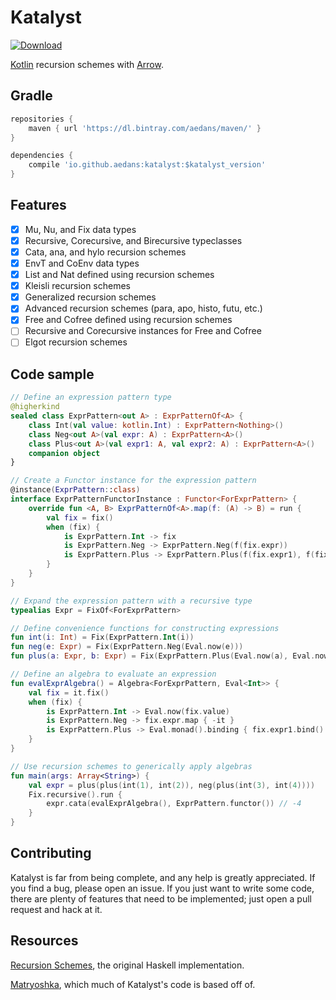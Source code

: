 Katalyst
========

[![Download](https://api.bintray.com/packages/aedans/maven/katalyst/images/download.svg)](https://bintray.com/aedans/maven/katalyst/_latestVersion)

[Kotlin](http://kotlinlang.org) recursion schemes with [Arrow](https://github.com/arrow-kt/arrow).

Gradle
------

```gradle
repositories {
    maven { url 'https://dl.bintray.com/aedans/maven/' }
}

dependencies {
    compile 'io.github.aedans:katalyst:$katalyst_version'
}
```

Features
--------

- [x] Mu, Nu, and Fix data types
- [x] Recursive, Corecursive, and Birecursive typeclasses
- [x] Cata, ana, and hylo recursion schemes
- [x] EnvT and CoEnv data types
- [x] List and Nat defined using recursion schemes
- [x] Kleisli recursion schemes
- [x] Generalized recursion schemes
- [x] Advanced recursion schemes (para, apo, histo, futu, etc.)
- [x] Free and Cofree defined using recursion schemes
- [ ] Recursive and Corecursive instances for Free and Cofree
- [ ] Elgot recursion schemes

Code sample
-----------

```kotlin
// Define an expression pattern type
@higherkind
sealed class ExprPattern<out A> : ExprPatternOf<A> {
    class Int(val value: kotlin.Int) : ExprPattern<Nothing>()
    class Neg<out A>(val expr: A) : ExprPattern<A>()
    class Plus<out A>(val expr1: A, val expr2: A) : ExprPattern<A>()
    companion object
}

// Create a Functor instance for the expression pattern
@instance(ExprPattern::class)
interface ExprPatternFunctorInstance : Functor<ForExprPattern> {
    override fun <A, B> ExprPatternOf<A>.map(f: (A) -> B) = run {
        val fix = fix()
        when (fix) {
            is ExprPattern.Int -> fix
            is ExprPattern.Neg -> ExprPattern.Neg(f(fix.expr))
            is ExprPattern.Plus -> ExprPattern.Plus(f(fix.expr1), f(fix.expr2))
        }
    }
}

// Expand the expression pattern with a recursive type
typealias Expr = FixOf<ForExprPattern>

// Define convenience functions for constructing expressions
fun int(i: Int) = Fix(ExprPattern.Int(i))
fun neg(e: Expr) = Fix(ExprPattern.Neg(Eval.now(e)))
fun plus(a: Expr, b: Expr) = Fix(ExprPattern.Plus(Eval.now(a), Eval.now(b)))

// Define an algebra to evaluate an expression
fun evalExprAlgebra() = Algebra<ForExprPattern, Eval<Int>> {
    val fix = it.fix()
    when (fix) {
        is ExprPattern.Int -> Eval.now(fix.value)
        is ExprPattern.Neg -> fix.expr.map { -it }
        is ExprPattern.Plus -> Eval.monad().binding { fix.expr1.bind() + fix.expr2.bind() }.ev()
    }
}

// Use recursion schemes to generically apply algebras
fun main(args: Array<String>) {
    val expr = plus(plus(int(1), int(2)), neg(plus(int(3), int(4))))
    Fix.recursive().run {
        expr.cata(evalExprAlgebra(), ExprPattern.functor()) // -4
    }
}
```

Contributing
------------

Katalyst is far from being complete, and any help is greatly
appreciated. If you find a bug, please open an issue. If you just want
to write some code, there are plenty of features that need to be implemented;
just open a pull request and hack at it.

Resources
---------

[Recursion Schemes](https://github.com/ekmett/recursion-schemes), the
original Haskell implementation.

[Matryoshka](https://github.com/slamdata/matryoshka), which
much of Katalyst's code is based off of.
